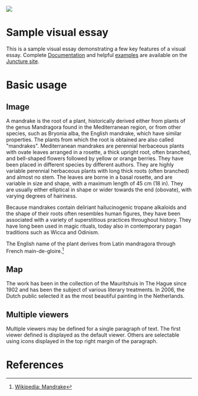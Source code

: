 <a href="https://juncture-digital.org"><img src="https://juncture-digital.org/images/ve-button.png"></a>

<param ve-config 
       title="Mandrake" 
       banner="https://iiif.juncture-digital.org/banner/?url=https://commons.wikimedia.org/wiki/File:NaplesDioscuridesMandrake.jpg#/media/File:NaplesDioscuridesMandrake.jpg" 
       layout="vertical">

<!-- Entities discussed throughout the essay are typically defined before the essay text and
     are thus available in all text.  Entity identifiers (QIDs) can be found in either
     Wikipedia or Wikidata (https://www.wikidata.org)> -->
<param ve-entity eid="Q185372"> <!-- Mandragora -->
<param ve-entity eid="Q41264"> <!-- Johannes Vermeer -->
<param ve-entity eid="Q221092"> <!-- Mauritshuis -->
<param ve-entity eid="Q36600"> <!-- The Hague -->

# Sample visual essay

This is a sample visual essay demonstrating a few key features of a visual essay.  Complete [Documentation](https://juncture-digital.org/docs) and helpful [examples](https://juncture-digital.org/examples) are available on the [Juncture site](https://juncture-digital.org).
<param ve-image 
       manifest="https://iiif.juncture-digital.org/manifest/6dd738aed85597cac540ad31dd5818e86ef7f2918c7b43a9eb3123d5538e6e4c">

# Basic usage

## Image

A mandrake is the root of a plant, historically derived either from plants of the genus Mandragora found in the Mediterranean region, or from other species, such as Bryonia alba, the English mandrake, which have similar properties. The plants from which the root is obtained are also called "mandrakes". Mediterranean mandrakes are perennial herbaceous plants with ovate leaves arranged in a rosette, a thick upright root, often branched, and bell-shaped flowers followed by yellow or orange berries. They have been placed in different species by different authors. They are highly variable perennial herbaceous plants with long thick roots (often branched) and almost no stem. The leaves are borne in a basal rosette, and are variable in size and shape, with a maximum length of 45 cm (18 in). They are usually either elliptical in shape or wider towards the end (obovate), with varying degrees of hairiness.

Because mandrakes contain deliriant hallucinogenic tropane alkaloids and the shape of their roots often resembles human figures, they have been associated with a variety of superstitious practices throughout history. They have long been used in magic rituals, today also in contemporary pagan traditions such as Wicca and Odinism.

The English name of the plant derives from Latin mandragora through French main-de-gloire.[^1]
<param ve-image 
       label="Girl with a Pearl Earring" 
       description="painting by Johannes Vermeer" 
       license="public domain" 
       url="https://upload.wikimedia.org/wikipedia/commons/0/0f/1665_Girl_with_a_Pearl_Earring.jpg">

## Map

The work has been in the collection of the Mauritshuis in The Hague since 1902 and has been the subject of various literary treatments. In 2006, the Dutch public selected it as the most beautiful painting in the Netherlands.
<param ve-map center="Q36600" zoom="11" prefer-geojson>

## Multiple viewers

Multiple viewers may be defined for a single paragraph of text.  The first viewer defined is displayed as the default viewer.  Others are selectable using icons displayed in the top right margin of the paragraph.
<param ve-image 
       manifest="https://iiif.juncture-digital.org/manifest/6dd738aed85597cac540ad31dd5818e86ef7f2918c7b43a9eb3123d5538e6e4c">
<param ve-map center="Q36600" zoom="11">

# References

[^1]: [Wikipedia: Mandrake](https://en.wikipedia.org/wiki/Mandrake)
